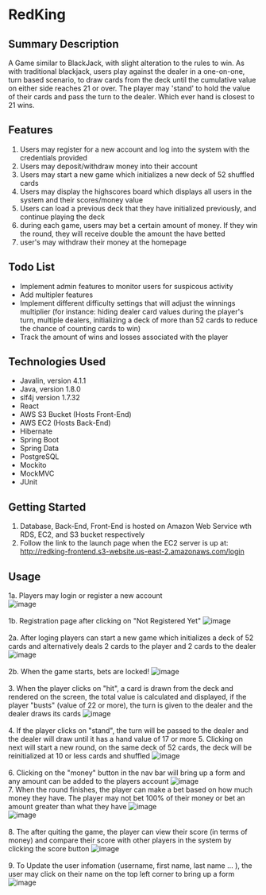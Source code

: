 # RedKing
## Summary Description

A Game similar to BlackJack, with slight alteration to the rules to win. As with traditional blackjack, users play against the dealer in a one-on-one, turn based scenario, to draw cards from the deck until the cumulative value on either side reaches 21 or over. The player may 'stand' to hold the value of their cards and pass the turn to the dealer. Which ever hand is closest to 21 wins.

## Features

1. Users may register for a new account and log into the system with the credentials provided
2. Users may deposit/withdraw money into their account
3. Users may start a new game which initializes a new deck of 52 shuffled cards
4. Users may display the highscores board which displays all users in the system and their scores/money value
5. Users can load a previous deck that they have initialized previously, and continue playing the deck
6. during each game, users may bet a certain amount of money. If they win the round, they will receive double the amount the have betted
7. user's may withdraw their money at the homepage

## Todo List
- Implement admin features to monitor users for suspicous activity
- Add multipler features 
- Implement different difficulty settings that will adjust the winnings multiplier (for instance: hiding dealer card values during the player's turn, multiple dealers, initializing a deck of more than 52 cards to reduce the chance of counting cards to win)
- Track the amount of wins and losses associated with the player  

## Technologies Used
- Javalin, version 4.1.1
- Java, version 1.8.0
- slf4j version 1.7.32
- React
- AWS S3 Bucket (Hosts Front-End)
- AWS EC2 (Hosts Back-End)
- Hibernate
- Spring Boot
- Spring Data
- PostgreSQL
- Mockito
- MockMVC
- JUnit

## Getting Started
1. Database, Back-End, Front-End is hosted on Amazon Web Service wth RDS, EC2, and S3 bucket respectively
2. Follow the link to the launch page when the EC2 server is up at:<br/> http://redking-frontend.s3-website.us-east-2.amazonaws.com/login 

## Usage
1a. Players may login or register a new account<br/>
![image](https://user-images.githubusercontent.com/101683611/172219055-bf0743e1-457b-47c3-87a3-1841dd598b06.png)<br/><br/>
1b. Registration page after clicking on "Not Registered Yet"
![image](https://user-images.githubusercontent.com/101683611/172267260-024bcf45-b544-4b47-8de3-3ee974a9b2cf.png)<br/><br/>
2a. After loging players can start a new game which initializes a deck of 52 cards and alternatively deals 2 cards to the player and 2 cards to the dealer
![image](https://user-images.githubusercontent.com/101683611/172511233-a72a0ac9-c363-4710-b5de-6f60b49690f1.png)<br/><br/>
2b. When the game starts, bets are locked!
![image](https://user-images.githubusercontent.com/101683611/172266967-fda92b67-846c-4e9b-96c1-667bbfaaa8c5.png)<br/><br/>
3. When the player clicks on "hit", a card is drawn from the deck and rendered on the screen, the total value is calculated and displayed, if the player "busts" (value of 22 or more), the turn is given to the dealer and the dealer draws its cards
![image](https://user-images.githubusercontent.com/101683611/172511586-5233f8fa-99b5-4ca4-819d-726433923aca.png)<br/><br/>
4. If the player clicks on "stand", the turn will be passed to the dealer and the dealer will draw until it has a hand value of 17 or more
5. Clicking on next will start a new round, on the same deck of 52 cards, the deck will be reinitialized at 10 or less cards and shuffled
![image](https://user-images.githubusercontent.com/101683611/172266261-9acb9f9d-9aba-4d65-881d-d3ee90ba4e91.png)<br/><br/>
6. Clicking on the "money" button in the nav bar will bring up a form and any amount can be added to the players account
![image](https://user-images.githubusercontent.com/101683611/172266926-c7410081-75e1-4b56-84a3-4d0deaf63d66.png)<br/>
7. When the round finishes, the player can make a bet based on how much money they have. The player may not bet 100% of their money or bet an amount greater than what they have
![image](https://user-images.githubusercontent.com/101683611/172266990-56f0e6e0-6af4-41dc-9e8c-1ad7d4dfb181.png)<br/>
![image](https://user-images.githubusercontent.com/101683611/172267101-63ccca7a-00d7-4a4d-86ed-40ea437941f8.png)<br/><br/>
8. The after quiting the game, the player can view their score (in terms of money) and compare their score with other players in the system by clicking the score button
![image](https://user-images.githubusercontent.com/101683611/172273833-aba08df6-a6a3-4f02-81ae-4893b16f9f06.png)<br/><br/>
9. To Update the user infomation (username, first name, last name ... ), the user may click on their name on the top left corner to bring up a form
![image](https://user-images.githubusercontent.com/101683611/172514313-a7b3ec61-793a-4064-98fd-8d5694df9130.png)<br/><br/>









